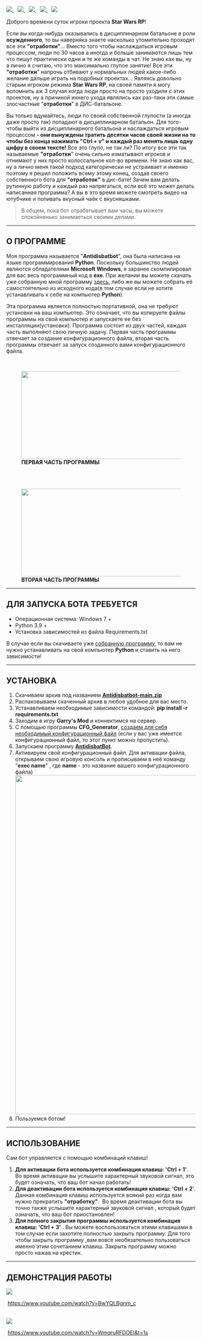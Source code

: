 <img src="https://i.ibb.co/YLysRbF/1.jpg" alt=""/>

<p>
<a style="margin-right: 10px;" href="https://github.com/SpikeStrips/Antidisbatbot#%D0%BE-%D0%BF%D1%80%D0%BE%D0%B3%D1%80%D0%B0%D0%BC%D0%BC%D0%B5">
<img src="https://dabuttonfactory.com/button.png?t=О ПРОГРАММЕ&f=Open+Sans&ts=15&tc=000&hp=25&vp=10&c=5&bgt=unicolored&bgc=00e2ff">
</a>

<a style="margin-right: 10px;" href="https://github.com/SpikeStrips/Antidisbatbot#%D0%B4%D0%BB%D1%8F-%D0%B7%D0%B0%D0%BF%D1%83%D1%81%D0%BA%D0%B0-%D0%B1%D0%BE%D1%82%D0%B0-%D1%82%D1%80%D0%B5%D0%B1%D1%83%D0%B5%D1%82%D1%81%D1%8F">
<img src="https://dabuttonfactory.com/button.png?t=ТРЕБУЕТСЯ&f=Open+Sans&ts=15&tc=000&hp=25&vp=10&c=5&bgt=unicolored&bgc=00e2ff">
</a>

<a style="margin-right: 10px;" href="https://github.com/SpikeStrips/Antidisbatbot#%D1%83%D1%81%D1%82%D0%B0%D0%BD%D0%BE%D0%B2%D0%BA%D0%B0">
<img src="https://dabuttonfactory.com/button.png?t=УСТАНОВКА&f=Open+Sans&ts=15&tc=000&hp=25&vp=10&c=5&bgt=unicolored&bgc=00e2ff">
</a>

<a style="margin-right: 10px;" href="https://github.com/SpikeStrips/Antidisbatbot#%D0%B8%D1%81%D0%BF%D0%BE%D0%BB%D1%8C%D0%B7%D0%BE%D0%B2%D0%B0%D0%BD%D0%B8%D0%B5">
<img src="https://dabuttonfactory.com/button.png?t=ИСПОЛЬЗОВАНИЕ&f=Open+Sans&ts=15&tc=000&hp=25&vp=10&c=5&bgt=unicolored&bgc=00e2ff">
</a>
<a href="https://github.com/SpikeStrips/Antidisbatbot#%D0%B4%D0%B5%D0%BC%D0%BE%D0%BD%D1%81%D1%82%D1%80%D0%B0%D1%86%D0%B8%D1%8F-%D1%80%D0%B0%D0%B1%D0%BE%D1%82%D1%8B">
<img src="https://dabuttonfactory.com/button.png?t=ДЕМОНСТРАЦИЯ&f=Open+Sans&ts=15&tc=000&hp=25&vp=10&c=5&bgt=unicolored&bgc=00e2ff">
</a>
</p>

<p>Доброго времени суток игроки проекта <strong>Star Wars RP</strong>!</p>
<p>Если вы когда-нибудь оказывались в дисциплинарном батальоне в роли <strong>осужденного</strong>, то вы наверняка знаете насколько утомительно проходят все эти <strong>"отработки"</strong>… Вместо того чтобы наслаждаться игровым процессом, люди по 30 часов а иногда и больше занимаются лишь тем что пишут практически одни и те же команды в чат. Не знаю как вы, ну а лично я считаю, что это максимально глупое занятие! Все эти <strong>"отработки</strong>" напрочь отбивают у нормальных людей какое-либо желание дальше играть на подобных проектах... Являясь довольно старым игроком режима <strong>Star Wars RP</strong>, на своей памяти я могу вспомнить аж 3 случая когда люди просто на просто уходили с этих проектов, ну а причиной ихнего ухода являлись как раз-таки эти самые злосчастные "<strong>отработки</strong>" в ДИС-батальоне.</p> 

<p>Вы только вдумайтесь, люди по своей собственной глупости (а иногда даже просто так) попадают в дисциплинарном батальон. Для того-чтобы выйти из дисциплинарного батальона и наслаждаться игровым процессом <strong>- они вынуждены тратить десятки часов своей жизни на то чтобы без конца нажимать "Ctrl + v" и каждый раз менять лишь одну цифру в своем тексте!</strong><em> </em>Все это глупо, не так ли? По итогу все эти так называемые <strong>"отработки</strong>" очень сильно изматывают игроков и отнимают у них просто колоссальное кол-во времени. Не знаю как вас, ну а лично меня такой подход категорически не устраивает и именно поэтому я решил положить всему этому конец, создав своего собственного бота для <strong>"отработок"</strong> в дис-бате! Зачем вам делать рутинную работу и каждый раз напрягаться, если всё это может делать написанная программа? А вы в это время можете смотреть видео на ютубчике и попивать вкусный чаёк с вкусняшками. </p>

<blockquote><p>В общем, пока бот отрабатывает вам часы, вы можете спокойненько занимаеться своими делами.</p></blockquote>
<hr>

<h2><strong>О ПРОГРАММЕ</strong></h2>

<p>Моя программа называется "<strong>Antidisbatbot</strong>", она была написана на языке программирования <strong>Python</strong>. Поскольку большинство людей являются обладателями <strong>Microsoft Windows</strong>, я заранее скомпилировал для вас весь программный код в <strong>exe</strong>. При желании вы можете скачать уже собранную мной программу <a href="https://cloud.mail.ru/public/wGFX/ccfZD1RmR">здесь</a>, либо же вы можете собрать её самостоятельно из исходного кода(в том случае если не хотите устанавливать к себе на компьютер <strong>Python</strong>).</p>

<p>Эта программа является полностью портативной, она не требуют установки на ваш компьютер. Это означает, что вы копируете файлы программы на свой компьютер и запускаете ее без инсталляции(установки). Программа состоит из двух частей, каждая часть выполняют свою личную задачу. Первая часть программы отвечает за создание конфигурационного файла, вторая часть программы отвечает за запуск созданного вами конфигурационного файла.</p>

<br>
<div class="wp-block-image"><figure class="aligncenter size-large is-resized"><img src=https://i.ibb.co/sVQYnMT/2-1.jpg" alt="" class="wp-image-103" width="838" height="233"/>
<br>
<figcaption><strong>ПЕРВАЯ ЧАСТЬ ПРОГРАММЫ</strong></figcaption></figure></div>

<br>
<br>

<div class="wp-block-image"><figure class="aligncenter size-large is-resized"><img src="https://i.ibb.co/616R4Ky/1-1.jpg" alt="" class="wp-image-103" width="838" height="233"/>
<br>
<figcaption><strong>ВТОРАЯ ЧАСТЬ ПРОГРАММЫ</strong></figcaption></figure></div>
<hr>
<h2><strong>ДЛЯ ЗАПУСКА БОТА ТРЕБУЕТСЯ</strong></h2>

<ul>
<li>Операционная система: Windows 7 + </li>
<li>Python 3.9 +</li>
<li>Установка зависимостей из файла Requirements.txt</li>
</ul>

<p>В случае если вы скачиваете уже <a href="https://cloud.mail.ru/public/wGFX/ccfZD1RmR">собранную программу</a>, то вам не нужно устанавливать на свой компьютер <strong>Python</strong> и ставить на него зависимости!</p>




<hr>
<h2><strong>УСТАНОВКА</strong></h2>

<ol><li>Скачиваем архив под названием <a href="https://github.com/SpikeStrips/Antidisbatbot/archive/refs/heads/main.zip"><strong>Antidisbatbot-main.zip</strong></a></li>
<li>Распаковываем скаченный архив в любое удобное для вас место.</li>
<li>Устанавливаем необходимые зависимости командой: <strong>pip install -r requirements.txt</strong></li>
<li>Заходим в игру <strong>Garry's Mod</strong> и коннектимся на сервер.</li>
<li>С помощью программы <strong>CFG_Generator</strong>, <a href="https://www.youtube.com/watch?v=8v3H_0zXaIU">создаем для себя необходимый конфигурационный файл</a> (если у вас уже имеется конфигурационный файл, то этот пункт можно пропустить).</li><li>Запускаем программу <a href="https://www.youtube.com/watch?v=lm0fV5l8P4Y&t=24s"><strong>AntidisbatBot</strong></a>.</li><li>Активируем свой конфигурационный файл. Для активации файла, открываем свою игровую консоль и прописываем в неё команду "<strong>exec name</strong>" , где <strong>name</strong> - это название вашего конфигурационного файла)<img class="wp-image-414" style="width: 900px;" src="https://i.ibb.co/80GrZ7c/1.jpg" alt=""></li><li>Пользуемся ботом!</li></ol>



<hr>
<h2><strong>ИСПОЛЬЗОВАНИЕ</strong></h2>

<p> Сам бот управляется с помощью комбинаций клавиш! </p>
<ol><li><strong>Для активации бота используется комбинация клавиш: 'Ctrl + 1'</strong>. Во время активации вы услышите характерный звуковой сигнал, это будет означать, что ваш бот начал работать!</li><li><strong>Для деактивации бота используется комбинация клавиш: 'Ctrl + 2</strong>'. Данная комбинация клавиш используется всякий раз когда вам нужно прекратить <strong>"отработку"</strong>. &nbsp;Во время деактивации бота вы точно также услышите характерный звуковой сигнал , который будет означать, что ваш бот приостановлен! </li><li><strong>Для полного закрытия программы используется комбинация клавиш: 'Ctrl + 3'</strong> . Вы можете воспользоваться этими клавишами в том случае если захотите полностью закрыть программу. Для того чтобы закрыть программу ,вам вовсе необязательно пользоваться именно  этим сочетанием клавиш.  Закрыть программу можно просто нажав на крестик.  </li></ol>









<hr>
<h2><strong>ДЕМОНСТРАЦИЯ РАБОТЫ</strong></h2>
<img src="https://i.ibb.co/QKJBh5g/1.jpg" align="center" style="max-width:100%;">

<p><a target="_blank" rel="noopener noreferrer" href="/iperov/DeepFaceLab/blob/master/doc/youtube_icon.png"><img src="https://raw.githubusercontent.com/iperov/DeepFaceLab/master/doc/youtube_icon.png" alt="" style="max-width:100%;"></a> <a href="https://www.youtube.com/watch?v=BwYQLBgnm_c" rel="nofollow">https://www.youtube.com/watch?v=BwYQLBgnm_c</a></p>

<br>
<img src="https://i.ibb.co/hLX57WG/2.jpg" align="center" style="max-width:100%;">

<p><a target="_blank" rel="noopener noreferrer" href="/iperov/DeepFaceLab/blob/master/doc/youtube_icon.png"><img src="https://raw.githubusercontent.com/iperov/DeepFaceLab/master/doc/youtube_icon.png" alt="" style="max-width:100%;"></a> <a href="https://www.youtube.com/watch?v=WmqruRFDOEI&t=1s" rel="nofollow">https://www.youtube.com/watch?v=WmqruRFDOEI&t=1s</a></p>
<br>


